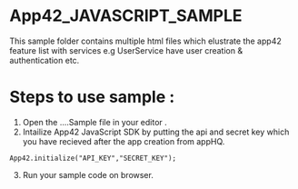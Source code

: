 App42_JAVASCRIPT_SAMPLE
======================
This sample folder contains multiple html files which elustrate the app42 feature list with services
e.g UserService have user creation & authentication etc.


# Steps to use sample : 

1. Open the ....Sample file in your editor .
2. Intailize App42 JavaScript SDK by putting the api and secret key which you have recieved after the app creation from appHQ.

```
App42.initialize("API_KEY","SECRET_KEY");
```

3. Run your sample code on browser.
